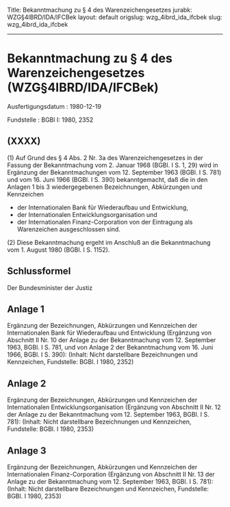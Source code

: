 Title: Bekanntmachung zu § 4 des Warenzeichengesetzes
jurabk: WZG§4IBRD/IDA/IFCBek
layout: default
origslug: wzg_4ibrd_ida_ifcbek
slug: wzg_4ibrd_ida_ifcbek

---

# Bekanntmachung zu § 4 des Warenzeichengesetzes (WZG§4IBRD/IDA/IFCBek)

Ausfertigungsdatum
:   1980-12-19

Fundstelle
:   BGBl I: 1980, 2352



## (XXXX)

(1) Auf Grund des § 4 Abs. 2 Nr. 3a des Warenzeichengesetzes in der
Fassung der Bekanntmachung vom 2. Januar 1968 (BGBl. I S. 1, 29) wird
in Ergänzung der Bekanntmachungen vom 12. September 1963 (BGBl. I S.
781) und vom 16. Juni 1966 (BGBl. I S. 390) bekanntgemacht, daß die in
den Anlagen 1 bis 3 wiedergegebenen Bezeichnungen, Abkürzungen und
Kennzeichen
- der Internationalen Bank für Wiederaufbau und Entwicklung,
- der Internationalen Entwicklungsorganisation und
- der Internationalen Finanz-Corporation
von der Eintragung als Warenzeichen ausgeschlossen sind.

(2) Diese Bekanntmachung ergeht im Anschluß an die Bekanntmachung vom
1\. August 1980 (BGBl. I S. 1152).


## Schlussformel

Der Bundesminister der Justiz


## Anlage 1

Ergänzung der Bezeichnungen, Abkürzungen und Kennzeichen der
Internationalen Bank für Wiederaufbau und Entwicklung
(Ergänzung von Abschnitt II Nr. 10 der Anlage zu der Bekanntmachung
vom 12. September 1963, BGBl. I S. 781, und von Anlage 2 der
Bekanntmachung vom 16. Juni 1966, BGBl. I S. 390):
(Inhalt: Nicht darstellbare Bezeichnungen und Kennzeichen,
Fundstelle: BGBl. I 1980, 2352)


## Anlage 2

Ergänzung der Bezeichnungen, Abkürzungen und Kennzeichen der
Internationalen Entwicklungsorganisation
(Ergänzung von Abschnitt II Nr. 12 der Anlage zu der Bekanntmachung
vom 12. September 1963, BGBl. I S. 781):
(Inhalt: Nicht darstellbare Bezeichnungen und Kennzeichen,
Fundstelle: BGBl. I 1980, 2353)


## Anlage 3

Ergänzung der Bezeichnungen, Abkürzungen und Kennzeichen der
Internationalen Finanz-Corporation
(Ergänzung von Abschnitt II Nr. 13 der Anlage zu der Bekanntmachung
vom 12. September 1963, BGBl. I S. 781):
(Inhalt: Nicht darstellbare Bezeichnungen und Kennzeichen,
Fundstelle: BGBl. I 1980, 2353)

